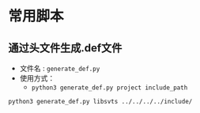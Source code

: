 # 常用脚本

## 通过头文件生成.def文件

+ 文件名 : `generate_def.py`
+ 使用方式：
  + `python3 generate_def.py project include_path`

```shell
python3 generate_def.py libsvts ../../../../include/
```
